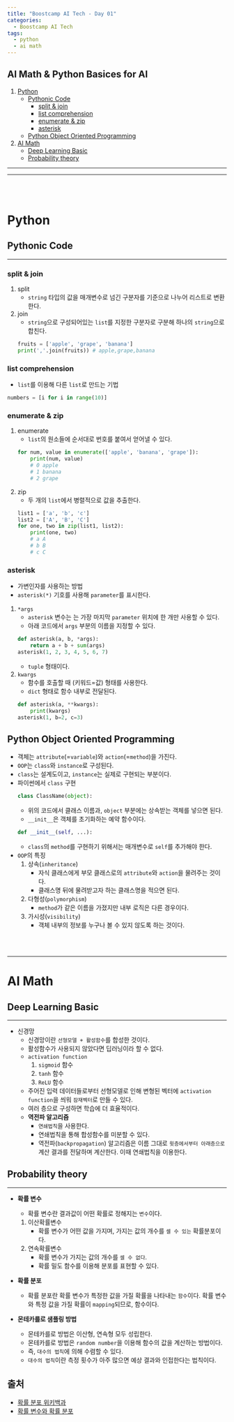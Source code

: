 ```yaml
---
title: "Boostcamp AI Tech - Day 01"
categories:
  - Boostcamp AI Tech
tags:
  - python
  - ai math
---
```


## AI Math & Python Basices for AI

1. [Python](#Python)
    - [Pythonic Code](#pythonic-code)
        - [split & join](#split--join)
        - [list comprehension](#list-comprehension)
        - [enumerate & zip](#enumerate--zip)
        - [asterisk](#asterisk)
    - [Python Object Oriented Programming](#python-object-oriented-programming)
2. [AI Math](#ai-math)
    - [Deep Learning Basic](#deep-learning-basic)
    - [Probability theory](#probability-theory)
<hr><hr>
<br><br>

# Python

## Pythonic Code
<hr>

### split & join
1. split
    - ```string``` 타입의 값을 매개변수로 넘긴 구분자를 기준으로 나누어 리스트로 변환한다.
2. join
    - ```string```으로 구성되어있는 ```list```를 지정한 구분자로 구분해 하나의 ```string```으로 합친다.
    ```python
    fruits = ['apple', 'grape', 'banana']
    print(','.join(fruits)) # apple,grape,banana
    ```

### list comprehension
- ```list```를 이용해 다른 ```list```로 만드는 기법
```python
numbers = [i for i in range(10)]
```

### enumerate & zip
1. enumerate
    - ```list```의 원소들에 순서대로 번호를 붙여서 얻어낼 수 있다.
    ```python
    for num, value in enumerate(['apple', 'banana', 'grape']):
        print(num, value) 
        # 0 apple
        # 1 banana
        # 2 grape
    ```
2. zip
    - 두 개의 ```list```에서 병렬적으로 값을 추출한다.
    ```python
    list1 = ['a', 'b', 'c']
    list2 = ['A', 'B', 'C']
    for one, two in zip(list1, list2):
        print(one, two)
        # a A
        # b B
        # c C
    ```
### asterisk
- 가변인자를 사용하는 방법
- ```asterisk(*)``` 기호를 사용해 ```parameter```를 표시한다.
1. ```*args```
    - ```asterisk``` 변수는 는 가장 마지막 ```parameter``` 위치에 한 개만 사용할 수 있다.
    - 아래 코드에서 ```args``` 부분의 이름을 지정할 수 있다.
    ```python
    def asterisk(a, b, *args):
        return a + b + sum(args)
    asterisk(1, 2, 3, 4, 5, 6, 7)
    ```
    - ```tuple``` 형태이다.
2. ```kwargs```
    - 함수를 호출할 때 (키워드=값) 형태를 사용한다.
    - ```dict``` 형태로 함수 내부로 전달된다.
    ```python
    def asterisk(a, **kwargs):
        print(kwargs)
    asterisk(1, b=2, c=3)
    ```

## Python Object Oriented Programming

- 객체는 ```attribute```(=```variable```)와 ```action```(=```method```)을 가진다. 
- ```OOP```는 ```class```와 ```instance```로 구성된다.
- ```class```는 설계도이고, ```instance```는 실제로 구현되는 부분이다.
- 파이썬에서 ```class``` 구현
    ```python
    class ClassName(object):
    ```
    - 위의 코드에서 클래스 이름과, ```object``` 부분에는 상속받는 객체를 넣으면 된다.
    - ```__init__```은 객체를 초기화하는 예약 함수이다.
    ```python
    def __init__(self, ...):
    ```
    - ```class```의 ```method```를 구현하기 위해서는 매개변수로 ```self```를 추가해야 한다.
- ```OOP```의 특징
    1. 상속(```inheritance```)
        - 자식 클래스에게 부모 클래스로의 ```attribute```와 ```action```을 물려주는 것이다.
        - 클래스명 뒤에 물려받고자 하는 클래스명을 적으면 된다.
    2. 다형성(```polymorphism```)
        - ```method```가 같은 이름을 가졌지만 내부 로직은 다른 경우이다.
    3. 가시성(```visibility```)
        - 객체 내부의 정보를 누구나 볼 수 있지 않도록 하는 것이다.


<br><br>
<hr>

# AI Math

## Deep Learning Basic
<hr>

- 신경망
    - 신경망이란 ```선형모델 + 활성함수```를 합성한 것이다. 
    - 활성함수가 사용되지 않았다면 딥러닝이라 할 수 없다.
    - ```activation function```
        1. ```sigmoid``` 함수
        2. ```tanh``` 함수
        3. ```ReLU``` 함수
    - 주어진 입력 데이터들로부터 선형모델로 인해 변형된 벡터에 ```activation function```을 씌워 ```잠재벡터```로 만들 수 있다.
    - 여러 층으로 구성하면 학습에 더 효율적이다.
    - **역전파 알고리즘**
        - ```연쇄법칙```을 사용한다.
        - 연쇄법칙을 통해 합성함수를 미분할 수 있다.
        - 역전파(```backpropagation```) 알고리즘은 이름 그대로 ```윗층에서부터 아래층으로``` 계산 결과를 전달하며 계산한다. 이때 연쇄법칙을 이용한다.

## Probability theory
<hr>

- **확률 변수**
    - 확률 변수란 결과값이 어떤 확률로 정해지는 ```변수```이다.
    1. 이산확률변수
        - 확률 변수가 어떤 값을 가지며, 가지는 값의 개수를 ```셀 수 있는``` 확률분포이다.
    2. 연속확률변수
        - 확률 변수가 가지는 값의 개수를 ```셀 수 없다```.
        - 확률 밀도 함수를 이용해 분포를 표현할 수 있다.
- **확률 분포**
    - 확률 분포란 확률 변수가 특정한 값을 가질 확률을 나타내는 ```함수```이다. 확률 변수와 특정 값을 가질 확률이 ```mapping```되므로, 함수이다.
    
- **몬테카를로 샘플링 방법**
    - 몬테카를로 방법은 이산형, 연속형 모두 성립한다.
    - 몬테카를로 방법은 ```random number```을 이용해 함수의 값을 계산하는 방법이다.
    - 즉, ```대수의 법칙```에 의해 수렴할 수 있다.
    - ```대수의 법칙```이란 측정 횟수가 아주 많으면 예상 결과와 인접한다는 법칙이다.


## 출처
- [확률 분포 위키백과](https://ko.wikipedia.org/wiki/%ED%99%95%EB%A5%A0_%EB%B6%84%ED%8F%AC)
- [확률 변수와 확률 분포](https://losskatsu.github.io/statistics/prob-distribution/#%EC%9D%B4%EC%82%B0%ED%99%95%EB%A5%A0%EB%B6%84%ED%8F%AC)